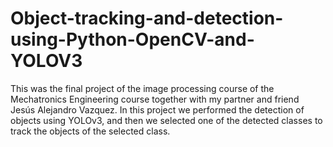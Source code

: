 # Object-tracking-and-detection-using-Python-OpenCV-and-YOLOV3
This was the final project of the image processing course of the Mechatronics Engineering course together with my partner and friend Jesús Alejandro Vazquez. In this project we performed the detection of objects using YOLOv3, and then we selected one of the detected classes to track the objects of the selected class.

